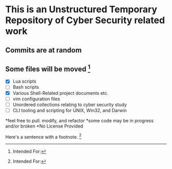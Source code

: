 # This is an **Unstructured Temporary** Repository of Cyber Security related work
## Commits are at random

## Some files will be moved [^1]
[^1]: Intended For:
- [x] Lua scripts
- [ ] Bash scripts
- [x] Various Shell-Related project documents etc.
- [ ] vim configuration files
- [ ] Unordered collections relating to cyber security study
- [ ] CLI tooling and scripting for UNIX, Win32, and Darwin

*feel free to pull. modify, and refactor
*some code may be in progress and/or broken
*No License Provided

Here's a sentence with a footnote. [^1]

[^1]: This is the footnote. 
